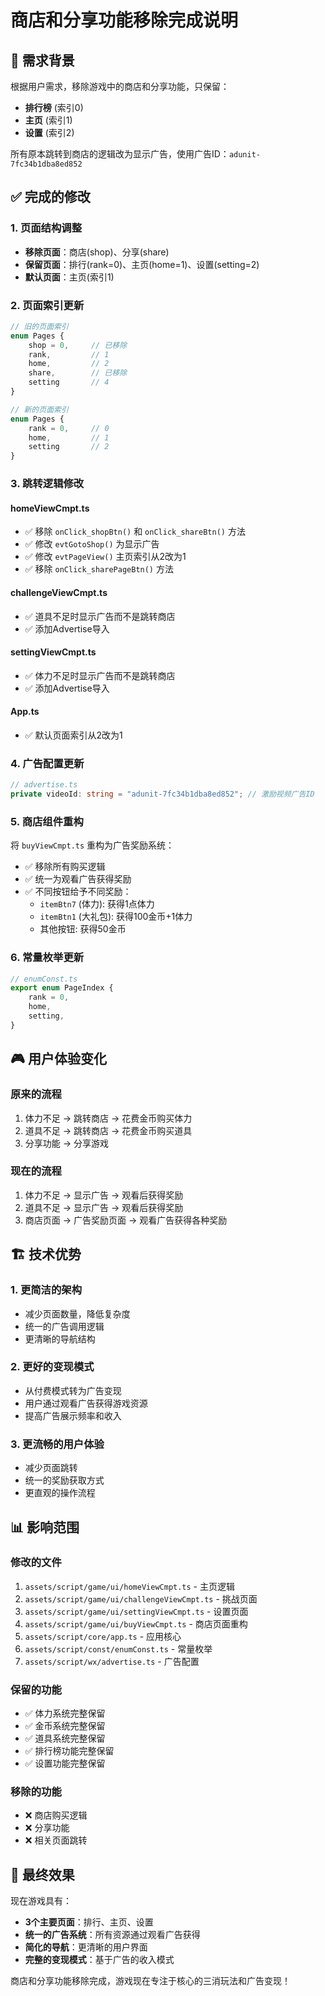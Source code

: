 # 商店和分享功能移除完成说明

## 🎯 需求背景
根据用户需求，移除游戏中的商店和分享功能，只保留：
- **排行榜** (索引0)
- **主页** (索引1) 
- **设置** (索引2)

所有原本跳转到商店的逻辑改为显示广告，使用广告ID：`adunit-7fc34b1dba8ed852`

## ✅ 完成的修改

### 1. **页面结构调整**
- **移除页面**：商店(shop)、分享(share)
- **保留页面**：排行(rank=0)、主页(home=1)、设置(setting=2)
- **默认页面**：主页(索引1)

### 2. **页面索引更新**
```typescript
// 旧的页面索引
enum Pages {
    shop = 0,     // 已移除
    rank,         // 1
    home,         // 2  
    share,        // 已移除
    setting       // 4
}

// 新的页面索引
enum Pages {
    rank = 0,     // 0
    home,         // 1
    setting       // 2
}
```

### 3. **跳转逻辑修改**

#### homeViewCmpt.ts
- ✅ 移除 `onClick_shopBtn()` 和 `onClick_shareBtn()` 方法
- ✅ 修改 `evtGotoShop()` 为显示广告
- ✅ 修改 `evtPageView()` 主页索引从2改为1
- ✅ 移除 `onClick_sharePageBtn()` 方法

#### challengeViewCmpt.ts  
- ✅ 道具不足时显示广告而不是跳转商店
- ✅ 添加Advertise导入

#### settingViewCmpt.ts
- ✅ 体力不足时显示广告而不是跳转商店
- ✅ 添加Advertise导入

#### App.ts
- ✅ 默认页面索引从2改为1

### 4. **广告配置更新**
```typescript
// advertise.ts
private videoId: string = "adunit-7fc34b1dba8ed852"; // 激励视频广告ID
```

### 5. **商店组件重构**
将 `buyViewCmpt.ts` 重构为广告奖励系统：
- ✅ 移除所有购买逻辑
- ✅ 统一为观看广告获得奖励
- ✅ 不同按钮给予不同奖励：
  - `itemBtn7` (体力): 获得1点体力
  - `itemBtn1` (大礼包): 获得100金币+1体力  
  - 其他按钮: 获得50金币

### 6. **常量枚举更新**
```typescript
// enumConst.ts
export enum PageIndex {
    rank = 0,
    home,
    setting,
}
```

## 🎮 用户体验变化

### 原来的流程
1. 体力不足 → 跳转商店 → 花费金币购买体力
2. 道具不足 → 跳转商店 → 花费金币购买道具  
3. 分享功能 → 分享游戏

### 现在的流程
1. 体力不足 → 显示广告 → 观看后获得奖励
2. 道具不足 → 显示广告 → 观看后获得奖励
3. 商店页面 → 广告奖励页面 → 观看广告获得各种奖励

## 🏗️ 技术优势

### 1. **更简洁的架构**
- 减少页面数量，降低复杂度
- 统一的广告调用逻辑
- 更清晰的导航结构

### 2. **更好的变现模式**
- 从付费模式转为广告变现
- 用户通过观看广告获得游戏资源
- 提高广告展示频率和收入

### 3. **更流畅的用户体验**
- 减少页面跳转
- 统一的奖励获取方式
- 更直观的操作流程

## 📊 影响范围

### 修改的文件
1. `assets/script/game/ui/homeViewCmpt.ts` - 主页逻辑
2. `assets/script/game/ui/challengeViewCmpt.ts` - 挑战页面  
3. `assets/script/game/ui/settingViewCmpt.ts` - 设置页面
4. `assets/script/game/ui/buyViewCmpt.ts` - 商店页面重构
5. `assets/script/core/app.ts` - 应用核心
6. `assets/script/const/enumConst.ts` - 常量枚举
7. `assets/script/wx/advertise.ts` - 广告配置

### 保留的功能
- ✅ 体力系统完整保留
- ✅ 金币系统完整保留  
- ✅ 道具系统完整保留
- ✅ 排行榜功能完整保留
- ✅ 设置功能完整保留

### 移除的功能  
- ❌ 商店购买逻辑
- ❌ 分享功能
- ❌ 相关页面跳转

## 🎯 最终效果

现在游戏具有：
- **3个主要页面**：排行、主页、设置
- **统一的广告系统**：所有资源通过观看广告获得
- **简化的导航**：更清晰的用户界面
- **完整的变现模式**：基于广告的收入模式

商店和分享功能移除完成，游戏现在专注于核心的三消玩法和广告变现！
